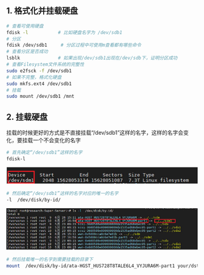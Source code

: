 ## 1. 格式化并挂载硬盘

```bash
# 查看可使用硬盘
fdisk -l		   # 比如硬盘名字为 /dev/sdb1
# 分区
fdisk /dev/sdb1     # 分区过程中可使用m查看都有哪些命令
# 查看分区是否成功
lsblk			   # 如果出现/dev/sdb1出现在/dev/sdb下，证明分区成功
# 查看Filesystem文件系统的完整性
sudo e2fsck -f /dev/sdb1
# 如果不完整，格式化硬盘
sudo mkfs.ext4 /dev/sdb1
# 挂载
sudo mount /dev/sdb1 /mnt
```

## 2. 挂载硬盘

挂载的时候更好的方式是不直接挂载“/dev/sdb1”这样的名字，这样的名字会变化，要挂载一个不会变化的名字

```bash
# 首先确定“/dev/sdb1”这样的名字
fdisk-l
```

![](assets/100.jpg)

```bash
# 然后确定“/dev/sdb1”这样的名字对应的唯一的名字
-l  /dev/disk/by-id/
```

![](assets/101.jpg)

```bash
# 然后挂载唯一的名字到需要挂载的目录下
mount  /dev/disk/by-id/ata-HGST_HUS728T8TALE6L4_VYJURA6M-part1 your/dst/dir
```

